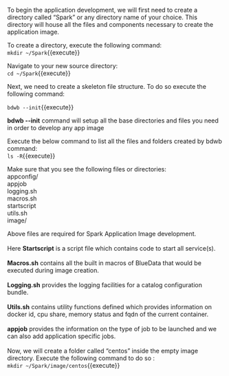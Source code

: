 To begin the application development, we will first need to create a directory called “Spark” or any directory name of your choice. This directory will house all the files and components necessary to create the application image. 

To create a directory, execute the following command:<br>
`mkdir ~/Spark`{{execute}}<br>

Navigate to your new source directory:<br>
`cd ~/Spark`{{execute}}<br>

Next, we need to create a skeleton file structure. To do so execute the following command:

`bdwb --init`{{execute}}

 <b>bdwb --init</b> command will setup all the base directories and files you need in order to develop any app image

 Execute the below command to list all the files and folders created by bdwb command:<br>
`ls -R`{{execute}}

Make sure that you see the following files or directories:
<br>appconfig/<br>
appjob  <br>
logging.sh  <br>
macros.sh  <br>
startscript  <br>
utils.sh<br>
image/

Above files are required for Spark Application Image development.<br>
<br>
Here <b>Startscript</b> is a script file which contains code to start all service(s). 
<br>
<br><b>Macros.sh</b> contains all the built in macros of BlueData that would be executed during image creation.
<br>
<br><b>Logging.sh</b> provides the logging facilities for a catalog configuration bundle. 
<br>
<br><b>Utils.sh</b> contains utility functions defined which provides information on docker id, cpu share, memory status and fqdn of the current container.<br>
<br><b>appjob</b> provides the information on the type of job to be launched and we can also add application specific jobs.<br>
<br>Now, we will create a folder called “centos” inside the empty image directory. Execute the following command to do so :
<br>`mkdir ~/Spark/image/centos`{{execute}}

